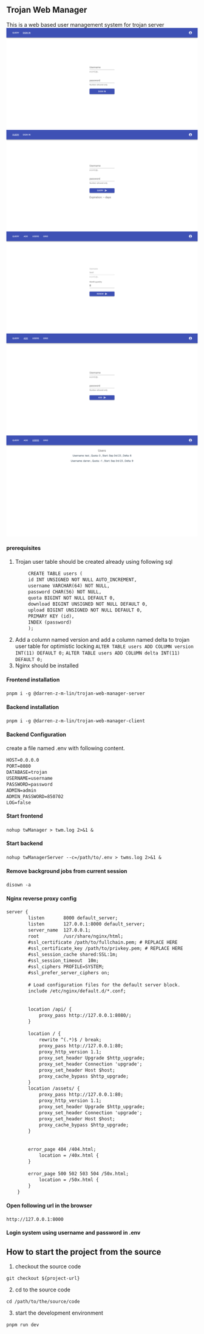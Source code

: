 ## Trojan Web Manager

This is a web based user management system for trojan server
![login capture](./captures/login.png?raw=true "login")
![query capture](./captures/query.png?raw=true "query")
![renew capture](./captures/renew.png?raw=true "renew")
![add user capture](./captures/adduser.png?raw=true "adduser")
![users capture](./captures/users.png?raw=true "users")
#### prerequisites
1. Trojan user table should be created already using following sql
```
        CREATE TABLE users (
        id INT UNSIGNED NOT NULL AUTO_INCREMENT,
        username VARCHAR(64) NOT NULL,
        password CHAR(56) NOT NULL,
        quota BIGINT NOT NULL DEFAULT 0,
        download BIGINT UNSIGNED NOT NULL DEFAULT 0,
        upload BIGINT UNSIGNED NOT NULL DEFAULT 0,
        PRIMARY KEY (id),
        INDEX (password)
        );
```
2. Add a column named version and add a column named delta to trojan user table for optimistic locking
        ```ALTER TABLE users ADD COLUMN version INT(11) DEFAULT 0;```
        ```ALTER TABLE users ADD COLUMN delta INT(11) DEFAULT 0;```
3. Nginx should be installed
#### Frontend installation
```pnpm i -g @darren-z-m-lin/trojan-web-manager-server```

#### Backend installation
```pnpm i -g @darren-z-m-lin/trojan-web-manager-client```

#### Backend Configuration

create a file named .env with following content.
```
HOST=0.0.0.0
PORT=8080
DATABASE=trojan
USERNAME=username
PASSWORD=password
ADMIN=admin
ADMIN_PASSWORD=850702
LOG=false

```
#### Start frontend
``
nohup twManager > twm.log 2>&1 &
``
#### Start backend
``
nohup twManagerServer --c=/path/to/.env > twms.log 2>&1 &
``

#### Remove background jobs from current session
``
disown -a
``

#### Nginx reverse proxy config
```
server {
        listen       8000 default_server;
        listen       127.0.0.1:8000 default_server;
        server_name  127.0.0.1;
        root         /usr/share/nginx/html;
        #ssl_certificate /path/to/fullchain.pem; # REPLACE HERE
        #ssl_certificate_key /path/to/privkey.pem; # REPLACE HERE
        #ssl_session_cache shared:SSL:1m;
        #ssl_session_timeout  10m;
        #ssl_ciphers PROFILE=SYSTEM;
        #ssl_prefer_server_ciphers on;

        # Load configuration files for the default server block.
        include /etc/nginx/default.d/*.conf;


        location /api/ {
            proxy_pass http://127.0.0.1:8080/;
        }

        location / {
            rewrite ^(.*)$ / break;
            proxy_pass http://127.0.0.1:80;
            proxy_http_version 1.1;
            proxy_set_header Upgrade $http_upgrade;
            proxy_set_header Connection 'upgrade';
            proxy_set_header Host $host;
            proxy_cache_bypass $http_upgrade;
        }
        location /assets/ {
            proxy_pass http://127.0.0.1:80;
            proxy_http_version 1.1;
            proxy_set_header Upgrade $http_upgrade;
            proxy_set_header Connection 'upgrade';
            proxy_set_header Host $host;
            proxy_cache_bypass $http_upgrade;
        }


        error_page 404 /404.html;
            location = /40x.html {
        }

        error_page 500 502 503 504 /50x.html;
            location = /50x.html {
        }
    }

```

#### Open following url in the browser
```
http://127.0.0.1:8000
```
#### Login system using username and password in .env

## How to start the project from the source

1. checkout the source code
```
git checkout ${project-url}
```
2. cd to the source code
```
cd /path/to/the/source/code
```
3. start the development environment
```
pnpm run dev
```

